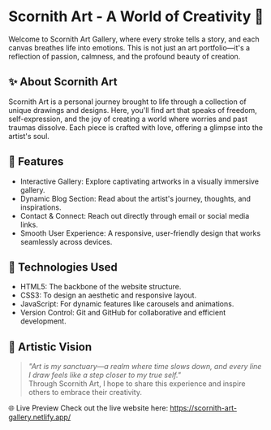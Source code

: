 # Scornith Art - A World of Creativity 🌟

Welcome to Scornith Art Gallery, where every stroke tells a story, and each canvas breathes life into emotions. This is not just an art portfolio—it's a reflection of passion, calmness, and the profound beauty of creation.

## ✨ About Scornith Art
Scornith Art is a personal journey brought to life through a collection of unique drawings and designs. Here, you'll find art that speaks of freedom, self-expression, and the joy of creating a world where worries and past traumas dissolve. Each piece is crafted with love, offering a glimpse into the artist's soul.

## 🚀 Features
- Interactive Gallery: Explore captivating artworks in a visually immersive gallery.
- Dynamic Blog Section: Read about the artist's journey, thoughts, and inspirations.
- Contact & Connect: Reach out directly through email or social media links.
- Smooth User Experience: A responsive, user-friendly design that works seamlessly across devices.

## 🔧 Technologies Used
- HTML5: The backbone of the website structure.
- CSS3: To design an aesthetic and responsive layout.
- JavaScript: For dynamic features like carousels and animations.
- Version Control: Git and GitHub for collaborative and efficient development.

## 🎨 Artistic Vision
> _"Art is my sanctuary—a realm where time slows down, and every line I draw feels like a step closer to my true self."_  
Through Scornith Art, I hope to share this experience and inspire others to embrace their creativity.

🌐 Live Preview
Check out the live website here: https://scornith-art-gallery.netlify.app/
